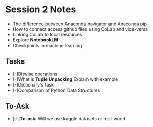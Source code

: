 # Session 2 Notes
* The difference between Anaconda navigator and Anaconda pip
* How to connect access github files using CoLab and vice-versa
* Linking CoLab to local resources
* Explore **NotebookLM**
* Checkpoints in machine learning

## Tasks
* [-]Bitwise operations
* [-]What is **Tuple Unpacking** Explain with example
* [-]Dictionary's task
* [-]Comparison of Python Data Structures

## To-Ask
* [✅]**To-ask:** Will we use kaggle datasets or real-world